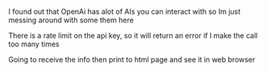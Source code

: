 I found out that OpenAi has alot of AIs you can interact with so Im just messing around with some them here

There is a rate limit on the api key, so it will return an error if I make the call too many times 

Going to receive the info then print to html page and see it in web browser